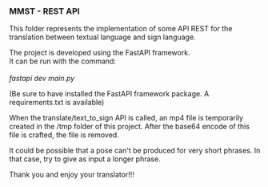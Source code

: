 <h3>MMST - REST API</h3>

This folder represents the implementation of some API REST for the translation between textual language and sign language.

The project is developed using the FastAPI framework. <br>
It can be run with the command:<br><br>
<i>fastapi dev main.py</i>

(Be sure to have installed the FastAPI framework package. A requirements.txt is available)

When the translate/text_to_sign API is called, an mp4 file is temporarily created in the /tmp folder of this project.
After the base64 encode of this file is crafted, the file is removed. 

It could be possible that a pose can't be produced for very short phrases. In that case, try to give as input a longer phrase. 

Thank you and enjoy your translator!!!
